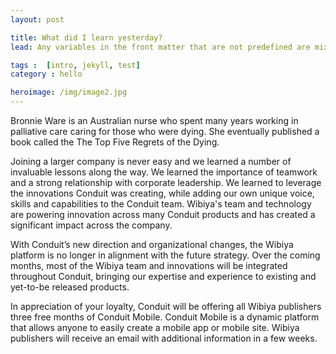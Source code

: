 ```yaml
---
layout: post

title: What did I learn yesterday?
lead: Any variables in the front matter that are not predefined are mixed into the data. 

tags :  [intro, jekyll, test]
category : hello

heroimage: /img/image2.jpg
---
```


Bronnie Ware is an Australian nurse who spent many years working in palliative care caring for those who were dying. She eventually published a book called the The Top Five Regrets of the Dying.

Joining a larger company is never easy and we learned a number of invaluable lessons along the way. We learned the importance of teamwork and a strong relationship with corporate leadership. We learned to leverage the innovations Conduit was creating, while adding our own unique voice, skills and capabilities to the Conduit team. Wibiya's team and technology are powering innovation across many Conduit products and has created a significant impact across the company.

With Conduit’s new direction and organizational changes, the Wibiya platform is no longer in alignment with the future strategy. Over the coming months, most of the Wibiya team and innovations will be integrated throughout Conduit, bringing our expertise and experience to existing and yet-to-be released products.

In appreciation of your loyalty, Conduit will be offering all Wibiya publishers three free months of Conduit Mobile. Conduit Mobile is a dynamic platform that allows anyone to easily create a mobile app or mobile site. Wibiya publishers will receive an email with additional information in a few weeks.
